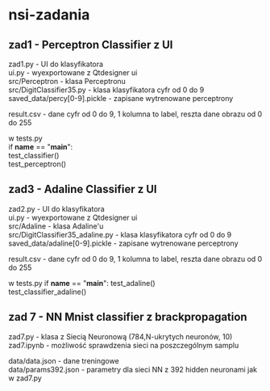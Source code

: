 # nsi-zadania


## zad1 -  Perceptron Classifier z UI

 zad1.py - UI do klasyfikatora  
 ui.py - wyexportowane z Qtdesigner ui  
 src/Perceptron - klasa Perceptronu  
 src/DigitClassifier35.py - klasa klasyfikatora cyfr od 0 do 9  
 saved_data/percy[0-9].pickle - zapisane wytrenowane perceptrony   

 result.csv - dane cyfr od 0 do 9, 1 kolumna to label, reszta dane obrazu od 0 do 255 

 w tests.py  
 if __name__ == "__main__":  
       test_classifier()  
       test_perceptron()  
    
## zad3 -  Adaline Classifier z UI

 zad2.py - UI do klasyfikatora  
 ui.py - wyexportowane z Qtdesigner ui  
 src/Adaline - klasa Adaline'u  
 src/DigitClassifier35_adaline.py - klasa klasyfikatora cyfr od 0 do 9  
 saved_data/adaline[0-9].pickle - zapisane wytrenowane perceptrony   

 result.csv - dane cyfr od 0 do 9, 1 kolumna to label, reszta dane obrazu od 0 do 255  

 w tests.py
 if __name__ == "__main__":
     test_adaline()  
     test_classifier_adaline()  
     
## zad 7 - NN Mnist classifier z brackpropagation

zad7.py - klasa z Siecią Neuronową (784,N-ukrytych neuronów, 10)  
zad7.ipynb - możliwość sprawdzenia sieci na poszczególnym samplu  

data/data.json - dane treningowe  
data/params392.json - parametry dla sieci NN z 392 hidden neuronami jak w zad7.py  
